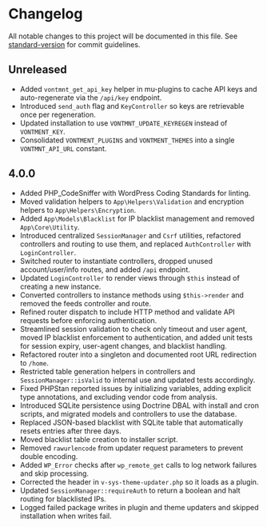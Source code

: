 # Changelog

All notable changes to this project will be documented in this file.
See [standard-version](https://github.com/conventional-changelog/standard-version) for commit guidelines.

## Unreleased
- Added `vontmnt_get_api_key` helper in mu-plugins to cache API keys and auto-regenerate via the `/api/key` endpoint.
- Introduced `send_auth` flag and `KeyController` so keys are retrievable once per regeneration.
- Updated installation to use `VONTMNT_UPDATE_KEYREGEN` instead of `VONTMENT_KEY`.
- Consolidated `VONTMENT_PLUGINS` and `VONTMENT_THEMES` into a single `VONTMNT_API_URL` constant.

## 4.0.0
- Added PHP_CodeSniffer with WordPress Coding Standards for linting.
- Moved validation helpers to `App\Helpers\Validation` and encryption helpers to `App\Helpers\Encryption`.
- Added `App\Models\Blacklist` for IP blacklist management and removed `App\Core\Utility`.
- Introduced centralized `SessionManager` and `Csrf` utilities, refactored controllers and routing to use them, and replaced `AuthController` with `LoginController`.
- Switched router to instantiate controllers, dropped unused account/user/info routes, and added `/api` endpoint.
- Updated `LoginController` to render views through `$this` instead of creating a new instance.
- Converted controllers to instance methods using `$this->render` and removed the feeds controller and route.
- Refined router dispatch to include HTTP method and validate API requests before enforcing authentication.
- Streamlined session validation to check only timeout and user agent, moved IP blacklist enforcement to authentication, and added unit tests for session expiry, user-agent changes, and blacklist handling.
- Refactored router into a singleton and documented root URL redirection to `/home`.
- Restricted table generation helpers in controllers and `SessionManager::isValid` to internal use and updated tests accordingly.
- Fixed PHPStan reported issues by initializing variables, adding explicit type annotations, and excluding vendor code from analysis.
- Introduced SQLite persistence using Doctrine DBAL with install and cron scripts, and migrated models and controllers to use the database.
- Replaced JSON-based blacklist with SQLite table that automatically resets entries after three days.
- Moved blacklist table creation to installer script.
- Removed `rawurlencode` from updater request parameters to prevent double encoding.
- Added `WP_Error` checks after `wp_remote_get` calls to log network failures and skip processing.
- Corrected the header in `v-sys-theme-updater.php` so it loads as a plugin.
- Updated `SessionManager::requireAuth` to return a boolean and halt routing for blacklisted IPs.
- Logged failed package writes in plugin and theme updaters and skipped installation when writes fail.
